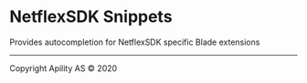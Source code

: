 # NetflexSDK Snippets

Provides autocompletion for NetflexSDK specific Blade extensions

---

Copyright Apility AS &copy; 2020
